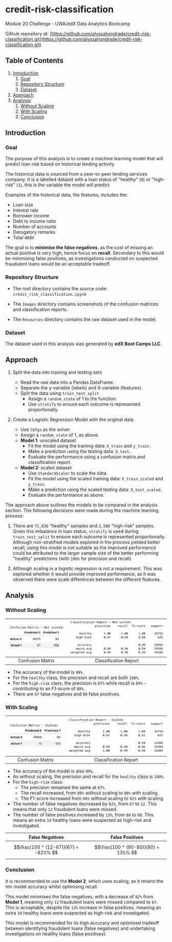 # credit-risk-classification
Module 20 Challenge - UWA/edX Data Analytics Bootcamp

Github repository at: [https://github.com/alyssahondrade/credit-risk-classification.git](https://github.com/alyssahondrade/credit-risk-classification.git)


## Table of Contents
1. [Introduction](https://github.com/alyssahondrade/credit-risk-classification/tree/main#introduction)
    1. [Goal](https://github.com/alyssahondrade/credit-risk-classification/tree/main#goal)
    2. [Repository Structure](https://github.com/alyssahondrade/credit-risk-classification/tree/main#repository-structure)
    3. [Dataset](https://github.com/alyssahondrade/credit-risk-classification/tree/main#dataset)
2. [Approach](https://github.com/alyssahondrade/credit-risk-classification/tree/main#approach)
3. [Analysis](https://github.com/alyssahondrade/credit-risk-classification/tree/main#analysis)
    1. [Without Scaling](https://github.com/alyssahondrade/credit-risk-classification/tree/main#without-scaling)
    2. [With Scaling](https://github.com/alyssahondrade/credit-risk-classification/tree/main#with-scaling)
    3. [Conclusion](https://github.com/alyssahondrade/credit-risk-classification/tree/main#conclusion)

## Introduction

### Goal
The purpose of this analysis is to create a machine learning model that will predict loan risk based on historical lending activity.

The historical data is sourced from a peer-to-peer lending services company. It is a labelled dataset with a loan status of "healthy" (`0`) or "high-risk" (`1`), this is the variable the model will predict.

Examples of the historical data, the features, includes the:
- Loan size
- Interest rate
- Borrower income
- Debt to income ratio
- Number of accounts
- Derogatory remarks
- Total debt

The goal is to __minimise the false negatives__, as the cost of missing an actual positive is very high, hence focus on __recall__. Secondary to this would be minimising false positives, as investigations conducted on suspected fraudulent loans would be an acceptable tradeoff.

### Repository Structure
- The root directory contains the source code: `credit_risk_classification.ipynb`

- The `Images` directory contains screenshots of the confusion matrices and classification reports.

- The `Resources` directory contains the raw dataset used in the model.


### Dataset
The dataset used in this analysis was generated by **edX Boot Camps LLC**.


## Approach
1. Split the data into training and testing sets
    - Read the raw data into a Pandas DataFrame.
    - Separate the y-variable (labels) and X-variable (features).
    - Split the data using `train_test_split`
        - Assign a `random_state` of 1 to the function.
        - Use `stratify` to ensure each outcome is represented proportionally.

2. Create a Logistic Regression Model with the original data
    - Use `lbfgs` as the solver.
    - Assign a `random_state` of 1, as above.
    - __Model 1__: unscaled dataset
        - Fit the model using the training data: `X_train` and `y_train`.
        - Make a prediction using the testing data: `X_test`.
        - Evaluate the performance using a confusion matrix and classification report.
    - __Model 2__: scaled dataset
        - Use `StandardScaler` to scale the data.
        - Fit the model using the scaled training data: `X_train_scaled` and `y_train`.
        - Make a prediction using the scaled testing data: `X_test_scaled`.
        - Evaluate the performance as above.

The approach above outlines the models to be compared in the analysis section. The following decisions were made during the machine learning process:

1. There are `75,036` "healthy" samples and `2,500` "high-risk" samples. Given this imbalance in loan status, `stratify` is used during `train_test_split` to ensure each outcome is represented proportionally. Although non-stratified models explored in the process yielded better recall, using this model is not suitable as the improved performance could be attributed to the larger sample size of the better performing "healthy" predictions (with `100%` for precision and recall).

2. Although scaling in a logistic regression is not a requirement. This was explored whether it would provide improved performance, as it was observed there were scale differences between the different features.

## Analysis

### Without Scaling
|![confusion_matrix_not_scaled](https://github.com/alyssahondrade/credit-risk-classification/blob/main/Images/CM_not_scaled.png)|![classification_report_not_scaled](https://github.com/alyssahondrade/credit-risk-classification/blob/main/Images/CR_not_scaled.png)|
|:---:|:---:|
|Confusion Matrix|Classification Report|

- The accuracy of the model is `99%`.
- For the `healthy` class, the precision and recall are both `100%`.
- For the `high-risk` class, the precision is `87%` while recall is `89%` - contributing to an F1-score of `88%`.
- There are `67` false negatives and `80` false positives.

### With Scaling
|![confusion_matrix_scaled](https://github.com/alyssahondrade/credit-risk-classification/blob/main/Images/CM_scaled.png)|![classification_report_scaled](https://github.com/alyssahondrade/credit-risk-classification/blob/main/Images/CR_scaled.png)|
|:---:|:---:|
|Confusion Matrix|Classification Report|

- The accuracy of the model is also `99%`.
- As without scaling, the precision and recall for the `healthy` class is `100%`.
- For the `high-risk` class:
    - The precision remained the same at `87%`.
    - The recall increased, from `89%` without scaling to `98%` with scaling.
    - The F1-score increased from `88%` without scaling to `92%` with scaling.
- The number of false negatives decreased by `82%`, from `67` to `12`. This means that only `12` fraudulent loans were missed.
- The number of false positives increased by `13%`, from `80` to `90`. This means an extra `10` healthy loans were suspected as high-risk and investigated.

| False Negatives | False Positives |
|:---:|:---:|
| $$\frac{100 * (12-67)}{67} = -82\\% $$ | $$\frac{100 * (90-80)}{80} = 13\\% $$ |

### Conclusion
It is recommended to use the __Model 2__, which uses scaling, as it retains the `99%` model accuracy whilst optimising recall.

This model minimises the false negatives, with a decrease of `82%` from __Model 1__, meaning only `12` fraudulent loans were missed compared to `67`. This is acceptable, despite the `13%` increase in false positives, meaning an extra `10` healthy loans were suspected as high-risk and investigated.

This model is recommended for its high accuracy and optimised tradeoff between identifying fraudulent loans (false negatives) and undertaking investigations on healthy loans (false positives).
